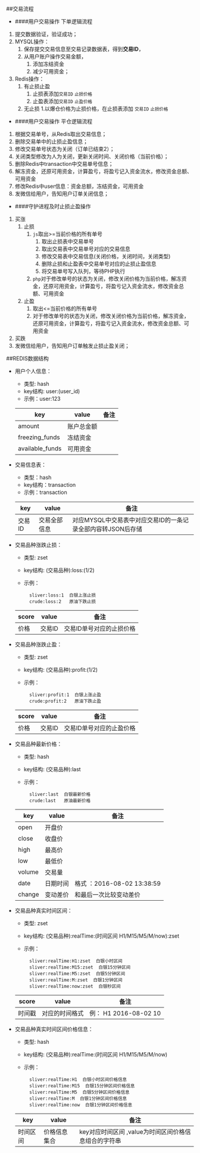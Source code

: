
##交易流程

 * ####用户交易操作 下单逻辑流程


 1. 提交数据验证，验证成功；
 2. MYSQL操作：
    1. 保存提交交易信息至交易记录数据表，得到**交易ID**，
     2. 从用户账户操作交易金额，
        1. 添加冻结资金
        2. 减少可用资金；
  3. Redis操作：
     1. 有止损止盈
        1. 止损表添加`交易ID`   `止损价格`
        2. 止盈表添加`交易ID`  `止盈价格`
     2. 无止损
        1.以爆仓价格为止损价格，在止损表添加 `交易ID` `止损价格`
 * ####用户交易操作   平仓逻辑流程
  1. 根据交易单号，从Redis取出交易信息；
  2. 删除交易单中的止损止盈信息；
  3. 修改交易单号状态为关闭（订单已结束2）；
  4. 关闭类型修改为人为关闭，更新关闭时间、关闭价格（当前价格）；
  5. 删除Redis中transaction中交易单号信息；
  6. 解冻资金，还原可用资金，计算盈亏，将盈亏记入资金流水，修改资金总额、可用资金
  7. 修改Redis中user信息：资金总额，冻结资金，可用资金
  8. 发微信给用户，告知用户订单关闭信息；
 * ####守护进程及时止损止盈操作
 1. 买涨
    1. 止损
        1. `js`取出>=当前价格的所有单号
            1. 取出止损表中交易单号
            2. 取出交易表中交易单号对应的交易信息
            3. 修改交易表中交易信息(关闭价格，关闭时间，关闭类型)
            4. 删除止损和止盈表中交易单号对应的止损止盈信息
            5. 将交易单号写入队列，等待PHP执行
        2. `php`对于修改单号的状态为关闭，修改关闭价格为当前价格，解冻资金，还原可用资金，计算盈亏，将盈亏记入资金流水，修改资金总额、可用资金
    2. 止盈 
        1. 取出<=当前价格的所有单号
        2. 对于修改单号的状态为关闭，修改关闭价格为当前价格，解冻资金，还原可用资金，计算盈亏，将盈亏记入资金流水，修改资金总额、可用资金
 2. 买跌
 3. 发微信给用户，告知用户订单触发止损止盈关闭；
 
##REDIS数据结构

* 用户个人信息：
    * 类型: hash
    * key结构: user:(user_id)
    * 示例：user:123

   |key      |value | 备注 |
   |------   | ----  | ----|
   |amount  |账户总金额|
   |freezing_funds  | 冻结资金 |
   |available_funds |可用资金|
   
 * 交易信息表：
    * 类型：hash
    * key结构：transaction
    * 示例：transaction
    
    |key      |value | 备注 |
    |------   | ----  | ----|
    |交易ID   |交易全部信息|对应MYSQL中交易表中对应交易ID的一条记录全部内容转JSON后存储
   
* 交易品种涨跌止损：
    * 类型: zset
    * key结构: (交易品种):loss:(1/2)
    * 示例：
    
            sliver:loss:1  白银上涨止损
            crude:loss:2   原油下跌止损

   |score      |value | 备注 |
   |------   | ----  | ----|
   |价格  |交易ID|交易ID单号对应的止损价格|
   
* 交易品种涨跌止盈：
    * 类型: zset
    * key结构: (交易品种):profit:(1/2)
    * 示例：
    
            sliver:profit:1  白银上涨止盈
            crude:profit:2   原油下跌止盈

   |score      |value | 备注 |
   |------   | ----  | ----|
   |价格  |交易ID|交易ID单号对应的止盈价格|
    
* 交易品种最新价格：
    * 类型: hash
    * key结构: (交易品种):last
    * 示例：
    
            sliver:last  白银最新价格
            crude:last   原油最新价格

   |key      |value | 备注 |
   |------   | ----  | ----|
   | open | 开盘价| |
   | close | 收盘价| |
   | high | 最高价| |
   | low | 最低价| |
   | volume | 交易量| |
   | date | 日期时间|  格式 ：2016-08-02 13:38:59|
   | change | 变动差价| 和最后一次比较变动差价|
    
* 交易品种真实时间区间：
    * 类型: zset
    * key结构: (交易品种):realTime:(时间区间 H1/M15/M5/M/now):zset
    * 示例：
    
            sliver:realTime:H1:zset  白银小时区间
            sliver:realTime:M15:zset  白银15分钟区间
            sliver:realTime:M5:zset  白银5分钟区间
            sliver:realTime:M:zset  白银1分钟区间
            sliver:realTime:now:zset  白银秒区间
            

   |score      |value | 备注 |
   |------   | ----  | ----|
   |时间戳   |对应的时间格式 | 例： H1 2016-08-02 10|
      
      
* 交易品种真实时间区间价格信息：
    * 类型: hash
    * key结构: (交易品种):realTime:(时间区间 H1/M15/M5/M/now)
    * 示例：
    
            sliver:realTime:H1  白银小时区间价格信息
            sliver:realTime:M15  白银15分钟区间价格信息
            sliver:realTime:M5  白银5分钟区间价格信息
            sliver:realTime:M  白银1分钟区间价格信息
            sliver:realTime:now  白银1分钟区间价格信息

   |key      |value | 备注 |
   |------   | ----  | ----|
   | 时间区间 |价格信息集合|key对应时间区间  ,value为时间区间价格信息组合的字符串 |
    